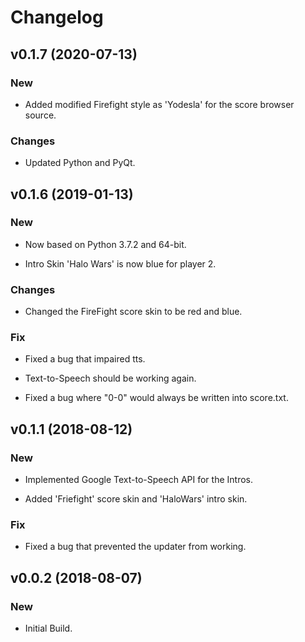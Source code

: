 # Changelog


## v0.1.7 (2020-07-13)

### New

* Added modified Firefight style  as 'Yodesla' for the score browser source.

### Changes

* Updated Python and PyQt.


## v0.1.6 (2019-01-13)

### New

* Now based on Python 3.7.2 and 64-bit.

* Intro Skin 'Halo Wars' is now blue for player 2.

### Changes

* Changed the FireFight score skin to be red and blue.

### Fix

* Fixed a bug that impaired tts.

* Text-to-Speech should be working again.

* Fixed a bug where "0-0" would always be written into score.txt.


## v0.1.1 (2018-08-12)

### New

* Implemented Google Text-to-Speech API for the Intros.

* Added 'Friefight' score skin and 'HaloWars' intro skin.

### Fix

* Fixed a bug that prevented the updater from working.


## v0.0.2 (2018-08-07)

### New

* Initial Build.


